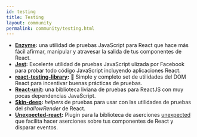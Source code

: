 ```yaml
---
id: testing
title: Testing
layout: community
permalink: community/testing.html
---
```


* **[Enzyme](https://github.com/airbnb/enzyme/):** una utilidad de pruebas JavaScript para React que hace más fácil afirmar, manipular y atravesar la salida de tus componentes de React.
* **[Jest](https://facebook.github.io/jest/):** Excelente utilidad de pruebas JavaScript ulizada por Facebook para probar todo código JavaScript incluyendo aplicaciones React.
* **[react-testing-library](https://github.com/kentcdodds/react-testing-library):** 🐐 Simple y completo set de utilidades del DOM React para incentivar buenas prácticas de pruebas.
* **[React-unit](https://github.com/pzavolinsky/react-unit):** una biblioteca liviana de pruebas para ReactJS con muy pocas dependencias JavaScript.
* **[Skin-deep](https://github.com/glenjamin/skin-deep):** *helpers* de pruebas para usar con las utilidades de pruebas del *shallowRender* de React.
* **[Unexpected-react](https://github.com/bruderstein/unexpected-react/):** Plugin para la biblioteca de aserciones [unexpected](https://unexpected.js.org/) que facilita hacer aserciones sobre tus componentes de React y disparar eventos.
